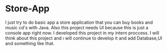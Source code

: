 # Store-App
I just try to do basic app a store application that you can buy books and music cd's with Java.
Also this project needs UI because this is just a console app right now.
I developed this project in my intern proccess. I will think about this project and ı will continue to develop it and add Database,UI and something like that.
